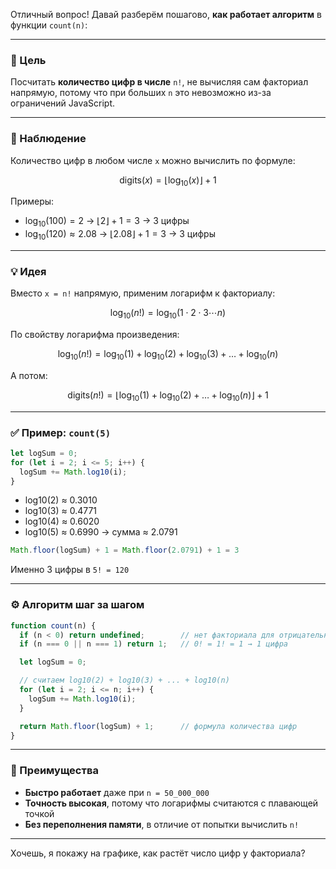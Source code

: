 Отличный вопрос! Давай разберём пошагово, **как работает алгоритм** в функции `count(n)`:

---

### 📌 Цель

Посчитать **количество цифр в числе** `n!`, не вычисляя сам факториал напрямую, потому что при больших `n` это невозможно из-за ограничений JavaScript.

---

### 🤔 Наблюдение

Количество цифр в любом числе `x` можно вычислить по формуле:

$$
\text{digits}(x) = \left\lfloor \log_{10}(x) \right\rfloor + 1
$$

Примеры:

* $\log_{10}(100) = 2$ → $\lfloor 2 \rfloor + 1 = 3$ → 3 цифры
* $\log_{10}(120) \approx 2.08$ → $\lfloor 2.08 \rfloor + 1 = 3$ → 3 цифры

---

### 💡 Идея

Вместо `x = n!` напрямую, применим логарифм к факториалу:

$$
\log_{10}(n!) = \log_{10}(1 \cdot 2 \cdot 3 \cdots n)
$$

По свойству логарифма произведения:

$$
\log_{10}(n!) = \log_{10}(1) + \log_{10}(2) + \log_{10}(3) + \dots + \log_{10}(n)
$$

А потом:

$$
\text{digits}(n!) = \left\lfloor \log_{10}(1) + \log_{10}(2) + \dots + \log_{10}(n) \right\rfloor + 1
$$

---

### ✅ Пример: `count(5)`

```js
let logSum = 0;
for (let i = 2; i <= 5; i++) {
  logSum += Math.log10(i);
}
```

* log10(2) ≈ 0.3010
* log10(3) ≈ 0.4771
* log10(4) ≈ 0.6020
* log10(5) ≈ 0.6990
  → сумма ≈ 2.0791

```js
Math.floor(logSum) + 1 = Math.floor(2.0791) + 1 = 3
```

Именно 3 цифры в `5! = 120`

---

### ⚙️ Алгоритм шаг за шагом

```js
function count(n) {
  if (n < 0) return undefined;        // нет факториала для отрицательных
  if (n === 0 || n === 1) return 1;   // 0! = 1! = 1 → 1 цифра

  let logSum = 0;

  // считаем log10(2) + log10(3) + ... + log10(n)
  for (let i = 2; i <= n; i++) {
    logSum += Math.log10(i);
  }

  return Math.floor(logSum) + 1;      // формула количества цифр
}
```

---

### 🚀 Преимущества

* **Быстро работает** даже при `n = 50_000_000`
* **Точность высокая**, потому что логарифмы считаются с плавающей точкой
* **Без переполнения памяти**, в отличие от попытки вычислить `n!`

---

Хочешь, я покажу на графике, как растёт число цифр у факториала?
